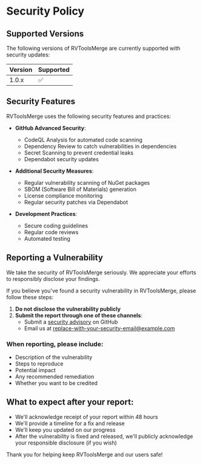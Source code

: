 # Security Policy

## Supported Versions

The following versions of RVToolsMerge are currently supported with security updates:

| Version | Supported          |
| ------- | ------------------ |
| 1.0.x   | :white_check_mark: |

## Security Features

RVToolsMerge uses the following security features and practices:

- **GitHub Advanced Security**: 
  - CodeQL Analysis for automated code scanning
  - Dependency Review to catch vulnerabilities in dependencies
  - Secret Scanning to prevent credential leaks
  - Dependabot security updates

- **Additional Security Measures**:
  - Regular vulnerability scanning of NuGet packages
  - SBOM (Software Bill of Materials) generation
  - License compliance monitoring
  - Regular security patches via Dependabot

- **Development Practices**:
  - Secure coding guidelines
  - Regular code reviews
  - Automated testing

## Reporting a Vulnerability

We take the security of RVToolsMerge seriously. We appreciate your efforts to responsibly disclose your findings.

If you believe you've found a security vulnerability in RVToolsMerge, please follow these steps:

1. **Do not disclose the vulnerability publicly**
2. **Submit the report through one of these channels**:
   - Submit a [security advisory](https://github.com/sbroenne/RVToolsMerge/security/advisories/new) on GitHub
   - Email us at [replace-with-your-security-email@example.com](mailto:replace-with-your-security-email@example.com)

### When reporting, please include:

- Description of the vulnerability
- Steps to reproduce
- Potential impact
- Any recommended remediation
- Whether you want to be credited

## What to expect after your report:

- We'll acknowledge receipt of your report within 48 hours
- We'll provide a timeline for a fix and release
- We'll keep you updated on our progress
- After the vulnerability is fixed and released, we'll publicly acknowledge your responsible disclosure (if you wish)

Thank you for helping keep RVToolsMerge and our users safe!
